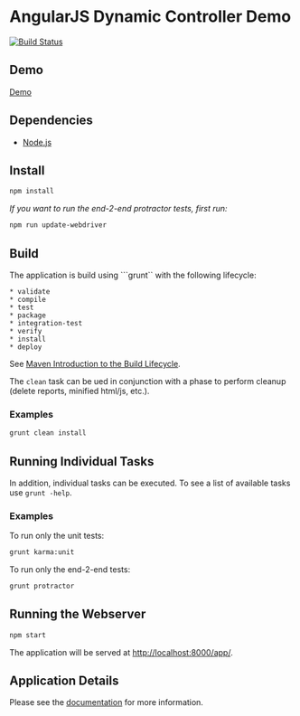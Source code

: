 # AngularJS Dynamic Controller Demo

[![Build Status](https://travis-ci.org/matt-dunn/angular-demo.svg)](https://travis-ci.org/matt-dunn/angular-demo)

## Demo

[Demo](http://matt-dunn.github.io/angular-demo/app/)

## Dependencies

* [Node.js](http://nodejs.org/)

## Install

```sh
npm install
```

*If you want to run the end-2-end protractor tests, first run:*

```sh
npm run update-webdriver
```

## Build

The application is build using ```grunt`` with the following lifecycle:

    * validate
    * compile
    * test
    * package
    * integration-test
    * verify
    * install
    * deploy

See [Maven Introduction to the Build Lifecycle](http://maven.apache.org/guides/introduction/introduction-to-the-lifecycle.html).

The ```clean``` task can be ued in conjunction with a phase to perform cleanup (delete reports, minified html/js, etc.).

### Examples

```sh
grunt clean install
```

## Running Individual Tasks

In addition, individual tasks can be executed. To see a list of available tasks use ```grunt -help```.

### Examples

To run only the unit tests:

```sh
grunt karma:unit
```

To run only the end-2-end tests:

```sh
grunt protractor
```

## Running the Webserver

```sh
npm start
```

The application will be served at [http://localhost:8000/app/](http://localhost:8000/app/).

## Application Details

Please see the [documentation](https://github.com/matt-dunn/angular-demo/blob/master/app/README.md) for more information.
